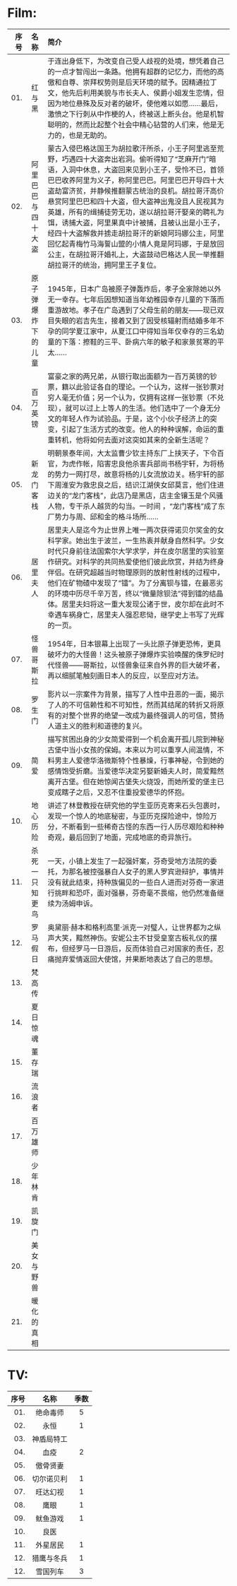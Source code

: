 # Film:
|序号|名称|简介|
|-:|:-:|:-|
|01.|红与黑|于连出身低下，为改变自己受人歧视的处境，想凭着自己的一点才智闯出一条路。他拥有超群的记忆力，而他的高傲和自尊、崇拜权势则是后天环境的赋予。因精通拉丁文，他先后利用美貌与市长夫人、侯爵小姐发生恋情，但因为地位悬殊及反对者的破坏，使他难以如愿……最后，激愤之下行刺从中作梗的人，终被送上断头台。他是机智聪明的，然而比起整个社会中精心钻营的人们来，他是无力的，也是无助的。|
|02.|阿里巴巴与四十大盗|蒙古入侵巴格达国王为胡拉歌汗所杀，小王子阿里逃至荒野，巧遇四十大盗奔出岩洞。偷听得知了“芝麻开门”暗语，入洞中休息，大盗回来见到小王子，受怜不已，首领巴巴收养阿里为义子，称阿里巴巴。阿里巴巴开导四十大盗劫富济贫，并静候推翻蒙古统治的良机。胡拉哥汗高价悬赏阿里巴巴和四十大盗，但大盗神出鬼没且人民视其为英雄，所有的缉捕徒劳无功，遂以胡拉哥汗娶亲的聘礼为饵，诱捕大盗，阿里果真中计被捕，且被认出是小王子，经四十大盗解救并掳走胡拉哥汗的新娘阿玛娜公主，阿里回忆起青梅竹马海誓山盟的小情人竟是阿玛娜，于是放回公主，在胡拉哥汗婚礼上，大盗鼓动巴格达人民一举推翻胡拉哥汗的统治，拥阿里王子复位。|
|03.|原子弹爆炸下的儿童|1945年，日本广岛被原子弹轰炸后，孝子全家除她以外无一幸存。七年后因想知道当年幼稚园幸存儿童的下落而重游故地。孝子在广岛遇到了父母生前的朋友——现已双目失眼的岩吉先生，接着又到了因受核辐射而结婚多年不孕的同学夏江家中，从夏江口中得知当年仅幸存的三名幼童的下落：擦鞋的三平、卧病六年的敏子和家景贫寒的平太……|
|04.|百万英镑|富豪之家的两兄弟，从银行取出面额为一百万英镑的钞票，籍以此验证各自的理论。一个认为，这样一张钞票对穷人毫无价值；另一个认为，仅拥有这样一张钞票（不兑现），就可以过上上等人的生活。他们选中了一个身无分文的年轻人作为试验品。于是，这个小伙子经济上的突变，引起了生活方式的改变。他人的种种误解，命运的重重转机，他将如何去面对这突如其来的全新生活呢？|
|05.|新龙门客栈|明朝景泰年间，大太监曹少钦主持东厂上挟天子，下令百官，为虎作帐，陷害忠良他杀害兵部尚书杨宇轩，为将杨的势力一网打尽，故意将杨的儿女流放边关。杨宇轩的部下周淮安为救忠良之后，结识江湖侠女邱莫言，他们住进边关的“龙门客栈”，此店乃是黑店，店主金镶玉是个风骚人物，专干杀人越货的勾当。一时间 ，“龙门客栈”成了东厂势力与周、邱和金的格斗场所……|
|06.|居里夫人|居里夫人是迄今为止世界上唯一两次获得诺贝尔奖金的女科学家。她出生于波兰，一生热衷并献身自然科学。少女时代只身前往法国索尔大学求学，并在皮尔居里的实验室作研究。对科学的共同热爱使他们彼此欣赏，并结为终身伴侣。在研究超越当时物理原则的放射性射线的过程中，他们在矿物碴中发现了“镭”。为了分离钡与镭，在最恶劣的环境中历尽千辛万苦，终以“微量除钡法”得到镭的结晶体。居里夫妇将这一重大发现公诸于世，皮尔却在此时不幸遇车祸身亡，居里夫人强忍悲恸，继学史上书写了光辉的一页。|
|07.|怪兽哥斯拉|1954年，日本银幕上出现了一头比原子弹更恐怖，更具破坏力的大怪兽！这头被原子弹爆炸实验唤醒的侏罗纪时代怪兽——哥斯拉，以怪兽象征来自外界的巨大破坏者，再以细腻笔触刻画日本人的反应，以至应对方法。|
|08.|罗生门|影片以一宗案件为背景，描写了人性中丑恶的一面，揭示了人的不可信赖性和不可知性，然而其结尾的转折又将原有的对整个世界的绝望一改成为最终强调人的可信，赞扬人道主义的胜利和道德的复兴。|
|09.|简爱|描写贫困出身的少女简爱得到一个机会离开孤儿院到神秘古堡中当小女孩的保姆。本来以为可以重享人间温情，不料男主人爱德华洛微斯特个性暴燥，行事神秘，令到她的感情饱受折磨。当爱德华决定另娶新婚夫人时，简爱黯然离开古堡。但在她惊闻古堡失火烧毁，而她所爱的堡主已变成瞎子之后，又忍不住重投爱德华的怀抱。|
|10.|地心历险|讲述了林登教授在研究他的学生亚历克寄来石头包裹时，发现一个惊人的地底秘密，与亚历克探险途中，惊险万分，不断看到一些稀奇古怪的东西一行人历尽艰险和种种奇观，最后回到了地面，完成地底的奇异旅行。|
|11.|杀死一只知更鸟|一天，小镇上发生了一起强奸案，芬奇受地方法院的委托，为那名被控强暴白人女子的黑人罗宾逊辩护，事情并没有就此结束，持种族偏见的一些白人进而对芬奇一家进行挑畔和恐吓，面对强暴，芬奇毫不畏缩，他仍然准备继续为汤姆申诉。|
|12.|罗马假日|奥黛丽·赫本和格利高里·派克一对璧人，让世界都为之纵声大笑，黯然神伤。安妮公主不甘受皇室古板礼仪的摆布，但经罗马一日游后，反而体验自己对国家的责任，忍痛抛弃爱情返回大使馆，并果断地表达了自己的思想。|
|13.|梵高传||
|14.|夏日惊魂||
|15.|董存瑞||
|16.|流浪者||
|17.|百万雄师||
|18.|少年林肯||
|19.|凯旋门||
|20.|美女与野兽||
|21.|暖化的真相||

# TV:
|序号|名称|季数|
|-:|:-:|:-:|
|01.|绝命毒师|5|
|02.|永恒|1|
|03.|神盾局特工||
|04.|血疫|2|
|05.|傲骨贤妻||
|06.|切尔诺贝利|1|
|07.|旺达幻视|1|
|08.|鹰眼|1|
|09.|鱿鱼游戏|1|
|10.|良医||
|11.|外星居民|1|
|12.|猎鹰与冬兵|1|
|12.|雪国列车|3|